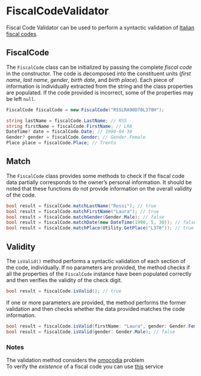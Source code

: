 # FiscalCodeValidator
Fiscal Code Validator can be used to perform a syntactic validation of [Italian fiscal codes](https://en.wikipedia.org/wiki/Italian_fiscal_code "Italian fiscal codes").

## FiscalCode

The <code>FiscalCode</code> class can be initialized by passing the complete *fiscal code* in the constructor. 
The code is decomposed into the constituent units (*first name*, *last name*, *gender*, *birth date*, and *birth place*). 
Each piece of information is individually extracted from the string and the class properties are populated. 
If the code provided is incorrect, some of the properties may be left <code>null</code>.

```csharp
FiscalCode fiscalCode = new FiscalCode("RSSLRA90D70L378H");
```

```csharp
string lastName = fiscalCode.LastName; // RSS
string firstName = fiscalCode.FirstName; // LRA
DateTime? date = fiscalCode.Date; // 1990-04-30
Gender? gender = fiscalCode.Gender; // Gender.Female
Place place = fiscalCode.Place; // Trento
```

## Match

The <code>FiscalCode</code> class provides some methods to check if the fiscal code data partially corresponds to the owner’s personal information. 
It should be noted that these functions do not provide information on the overall validity of the code. 

```csharp
bool result = fiscalCode.matchLastName("Rossi"); // true
bool result = fiscalCode.matchFirstName("Laura"); // true
bool result = fiscalCode.matchGender(Gender.Male); // false
bool result = fiscalCode.matchDate(new DateTime(1990, 5, 30)); // false
bool result = fiscalCode.matchPlace(Utility.GetPlace("L378")); // true
```
## Validity

The <code>isValid()</code> method performs a syntactic validation of each section of the code, individually. 
If no parameters are provided, the method checks if all the properties of the <code>FiscalCode</code> instance have been populated correctly 
and then verifies the validity of the check digit.

```csharp
bool result = fiscalCode.isValid(); // true
```

If one or more parameters are provided, the method performs the former validation and then checks whether the data provided matches the code information.

```csharp
bool result = fiscalCode.isValid(firstName: "Laura", gender: Gender.Female); // true
bool result = fiscalCode.isValid(gender: Gender.Male); // false
```

### Notes
The validation method considers the [omocodia](https://it.wikipedia.org/wiki/Omocodia "omocodia") problem<br>
To verify the *existence* of a fiscal code you can use [this](https://telematici.agenziaentrate.gov.it/VerificaCF/Scegli.do?parameter=verificaCf "VerificaCf") service

